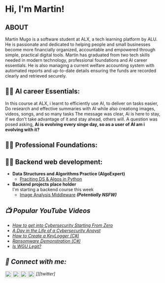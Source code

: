 <h1>Hi, I'm Martin!</h1> 

<h2>ABOUT</h2>
<p>Martin Mugo is a software student at ALX, a tech learning platform by ALU. He is passionate and dedicated to helping people and small businesses become more financially organized, accountable and empowered through simple, practical digital tools. Martin has graduated from two tech skills needed in modern technology, professional foundations and AI career essentials. He is also managing a current welfare accounting system with automated reports and up-to-date details ensuring the funds are recorded clearly and retrieved securely.
</p>
<h2>👨‍💻 AI career Essentials:</h2>
<p>In this course at ALX, i learnt to efficiently use AI, to deliver on tasks easier, Do research and effective summaries with AI while also creationg images, videos, songs, and so many tasks
The message was clear, Ai is here to stay, if we don't take advantage of it and stay ahead, others will.
A question was posed asking, <b>Ai is evolving every singe day, so as a user of AI am i evolving with it?</b>
<h2>👨‍💻 Professional Foundations:</h2>
<h2>👨‍💻 Backend web development:</h2></p>

- <b>Data Structures and Algorithms Practice (AlgoExpert)</b>
  - [Praciting DS & Algos in Python](https://github.com/joshmadakor1/Algorithms-Practice)
- <b>Backend projects place holder</b></br>
  <h>I'm starting a backend course this week</h>
  - [Image Analysis Middleware](https://github.com/joshmadakor1/4chan-Image-Analysis-Middleware-C964) <b><i>(Potentially NSFW)</b>

<h2>📺 Popular YouTube Videos</h2>

- [How to get into Cybersecurity Starting From Zero](https://www.youtube.com/watch?v=a83ASGn_V_s)
- [A Day in the Life of a Cybersecurity Anayst](https://www.youtube.com/watch?v=uHy3oM7NnoU)
- [How to Create a KeyLogger (C#)](https://www.youtube.com/watch?v=N-L9hklSlNk)
- [Ransomware Demonstration (C#)](https://www.youtube.com/watch?v=OfvdQeh79s0)
- [Is WGU Legit?](https://www.youtube.com/watch?v=E2MwRWxDBkA)

<h2> 🤳 Connect with me:</h2>

[<img align="left" alt="JoshMadakor | YouTube" width="22px" src="https://cdn.jsdelivr.net/npm/simple-icons@v3/icons/youtube.svg" />][youtube]
[<img align="left" alt="JoshMadakor | Twitter" width="22px" src="https://cdn.jsdelivr.net/npm/simple-icons@v3/icons/twitter.svg" />][twitter]
[<img align="left" alt="https://www.linkedin.com/in/martin-mugo-094905149/" width="22px" src="https://cdn.jsdelivr.net/npm/simple-icons@v3/icons/linkedin.svg" />][linkedin]
[<img align="left" alt="martin mugo | Instagram" width="22px" src="https://cdn.jsdelivr.net/npm/simple-icons@v3/icons/instagram.svg" />][instagram]


[youtube]: https://www.youtube.com/c/bralva5383
[instagram]: https://www.instagram.com/bralva_/
[linkedin]: https://linkedin.com/in/martin-mugo-094905149/

<!--
**joshmadakor1/joshmadakor1** is a ✨ _special_ ✨ repository because its `README.md` (this file) appears on your GitHub profile.

Here are some ideas to get you started:

- 🔭 I’m currently working on ...
- 🌱 I’m currently learning ...
- 👯 I’m looking to collaborate on ...
- 🤔 I’m looking for help with ...
- 💬 Ask me about ...
- 📫 How to reach me: ...
- 😄 Pronouns: ...
- ⚡ Fun fact: ...
-->
